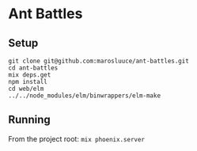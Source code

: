 # Ant Battles

## Setup
```
git clone git@github.com:marosluuce/ant-battles.git
cd ant-battles
mix deps.get
npm install
cd web/elm
../../node_modules/elm/binwrappers/elm-make
```

## Running
From the project root: `mix phoenix.server`
